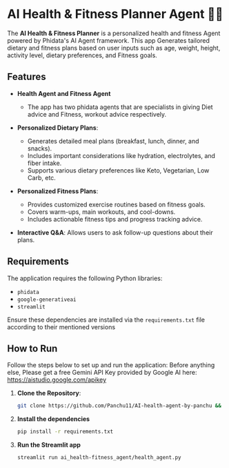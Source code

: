 # AI Health & Fitness Planner Agent 🏋️‍♂️

The **AI Health & Fitness Planner** is a personalized health and fitness Agent powered by Phidata's AI Agent framework. This app Generates tailored dietary and fitness plans based on user inputs such as age, weight, height, activity level, dietary preferences, and Fitness goals.

## Features

- **Health Agent and Fitness Agent**
    - The app has two phidata agents that are specialists in giving Diet advice and Fitness, workout advice respectively.

- **Personalized Dietary Plans**:
  - Generates detailed meal plans (breakfast, lunch, dinner, and snacks).
  - Includes important considerations like hydration, electrolytes, and fiber intake.
  - Supports various dietary preferences like Keto, Vegetarian, Low Carb, etc.

- **Personalized Fitness Plans**:
  - Provides customized exercise routines based on fitness goals.
  - Covers warm-ups, main workouts, and cool-downs.
  - Includes actionable fitness tips and progress tracking advice.

- **Interactive Q&A**: Allows users to ask follow-up questions about their plans.


## Requirements

The application requires the following Python libraries:

- `phidata`
- `google-generativeai`
- `streamlit`

Ensure these dependencies are installed via the `requirements.txt` file according to their mentioned versions

## How to Run

Follow the steps below to set up and run the application:
Before anything else, Please get a free Gemini API Key provided by Google AI here: https://aistudio.google.com/apikey

1. **Clone the Repository**:
   ```bash
   git clone https://github.com/Panchu11/AI-health-agent-by-panchu && cd "C:\Users\User\Panchu llm apps\ai_health_fitness_agent_panchu"
   ```

2. **Install the dependencies**
    ```bash
    pip install -r requirements.txt
    ```
3. **Run the Streamlit app**
    ```bash
    streamlit run ai_health-fitness_agent/health_agent.py
    ```


